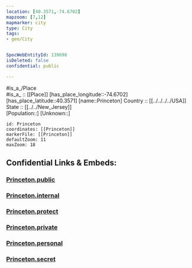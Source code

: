 ```yaml
---
location: [40.3571,-74.6702] 
mapzoom: [7,12] 
mapmarker: city 
type: City
tags:
- geo/City


SpocWebEntityId: 139698
isDeleted: false
confidential: public

---
```

#is_a_/Place  
#is_a_ :: [[Place]] 
[has_place_longitude::-74.6702] 
[has_place_latitude::40.3571] 
[name::Princeton] 
Country :: [[../../../../USA]]  
State :: [[../../New_Jersey]]  
[Population::] 
[Unknown::] 


```leaflet
id: Princeton
coordinates: [[Princeton]] 
markerFile: [[Princeton]] 
defaultZoom: 11 
maxZoom: 18
```


## Confidential Links & Embeds: 

### [Princeton.public](/_public/\Earth\Continent\America~North\USA\USA~Eastern\New_Jersey\counties~New_Jersey\Mercer,County\cities~MercerPrinceton.public.md) 

### [Princeton.internal](/_internal/\Earth\Continent\America~North\USA\USA~Eastern\New_Jersey\counties~New_Jersey\Mercer,County\cities~MercerPrinceton.internal.md) 

### [Princeton.protect](/_protect/\Earth\Continent\America~North\USA\USA~Eastern\New_Jersey\counties~New_Jersey\Mercer,County\cities~MercerPrinceton.protect.md) 

### [Princeton.private](/_private/\Earth\Continent\America~North\USA\USA~Eastern\New_Jersey\counties~New_Jersey\Mercer,County\cities~MercerPrinceton.private.md) 

### [Princeton.personal](/_personal/\Earth\Continent\America~North\USA\USA~Eastern\New_Jersey\counties~New_Jersey\Mercer,County\cities~MercerPrinceton.personal.md) 

### [Princeton.secret](/_secret/\Earth\Continent\America~North\USA\USA~Eastern\New_Jersey\counties~New_Jersey\Mercer,County\cities~MercerPrinceton.secret.md)

